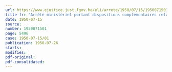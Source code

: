 ```yaml
---
url: https://www.ejustice.just.fgov.be/eli/arrete/1950/07/15/1950071501/justel
title-fr: "Arrêté ministériel portant dispositions complémentaires relatives à l'approbation de modèles de compteurs électriques"
date: 1950-07-15
source:
number: 1950071501
page: 5496
case: 1950-07-15/01
publication: 1950-07-26
starts:
modifies:
pdf-original:
pdf-consolidated:
---
```


